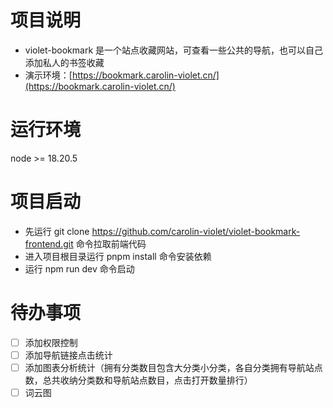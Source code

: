 # 项目说明

- violet-bookmark 是一个站点收藏网站，可查看一些公共的导航，也可以自己添加私人的书签收藏
- 演示环境：[https://bookmark.carolin-violet.cn/](https://bookmark.carolin-violet.cn/)

# 运行环境

node >= 18.20.5

# 项目启动

- 先运行 git clone https://github.com/carolin-violet/violet-bookmark-frontend.git 命令拉取前端代码
- 进入项目根目录运行 pnpm install 命令安装依赖
- 运行 npm run dev 命令启动

# 待办事项

- [ ] 添加权限控制
- [ ] 添加导航链接点击统计
- [ ] 添加图表分析统计（拥有分类数目包含大分类小分类，各自分类拥有导航站点数，总共收纳分类数和导航站点数目，点击打开数量排行）
- [ ] 词云图

